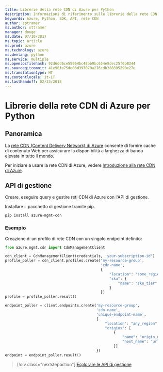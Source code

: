 ```yaml
---
title: Librerie della rete CDN di Azure per Python
description: Informazioni di riferimento sulle librerie della rete CDN di Azure per Python
keywords: Azure, Python, SDK, API, rete CDN
author: sptramer
ms.author: sttramer
manager: douge
ms.date: 07/10/2017
ms.topic: article
ms.prod: azure
ms.technology: azure
ms.devlang: python
ms.service: multiple
ms.openlocfilehash: 92d6dd6ce55964bc48bb9bc654e8dec25f6b8344
ms.sourcegitcommit: 41e90fe75de03d397079a276cdb388305290e27e
ms.translationtype: HT
ms.contentlocale: it-IT
ms.lasthandoff: 02/23/2018
---
```

# <a name="azure-cdn-libraries-for-python"></a>Librerie della rete CDN di Azure per Python

## <a name="overview"></a>Panoramica

La [rete CDN (Content Delivery Network) di Azure](https://docs.microsoft.com/en-us/azure/cdn/cdn-overview) consente di fornire cache di contenuto Web per assicurare la disponibilità a larghezza di banda elevata in tutto il mondo.

Per iniziare a usare la rete CDN di Azure, vedere [Introduzione alla rete CDN di Azure](https://docs.microsoft.com/en-us/azure/cdn/cdn-create-new-endpoint).

## <a name="management-apis"></a>API di gestione

Creare, eseguire query e gestire reti CDN di Azure con l'API di gestione.

Installare il pacchetto di gestione tramite pip.

```bash
pip install azure-mgmt-cdn
```

### <a name="example"></a>Esempio

Creazione di un profilo di rete CDN con un singolo endpoint definito:

```python
from azure.mgmt.cdn import CdnManagementClient

cdn_client = CdnManagementClient(credentials, 'your-subscription-id')
profile_poller = cdn_client.profiles.create('my-resource-group',
                                            'cdn-name',
                                            {
                                                "location": "some_region", 
                                                "sku": {
                                                    "name": "sku_tier"
                                                } 
                                            })
profile = profile_poller.result()

endpoint_poller = client.endpoints.create('my-resource-group',
                                          'cdn-name',
                                          'unique-endpoint-name', 
                                          { 
                                              "location": "any_region", 
                                              "origins": [
                                                  {
                                                      "name": "origin_name", 
                                                      "host_name": "url"
                                                  }]
                                          })
endpoint = endpoint_poller.result()
```

> [!div class="nextstepaction"]
> [Esplorare le API di gestione](/python/api/overview/azure/cdn/management)
